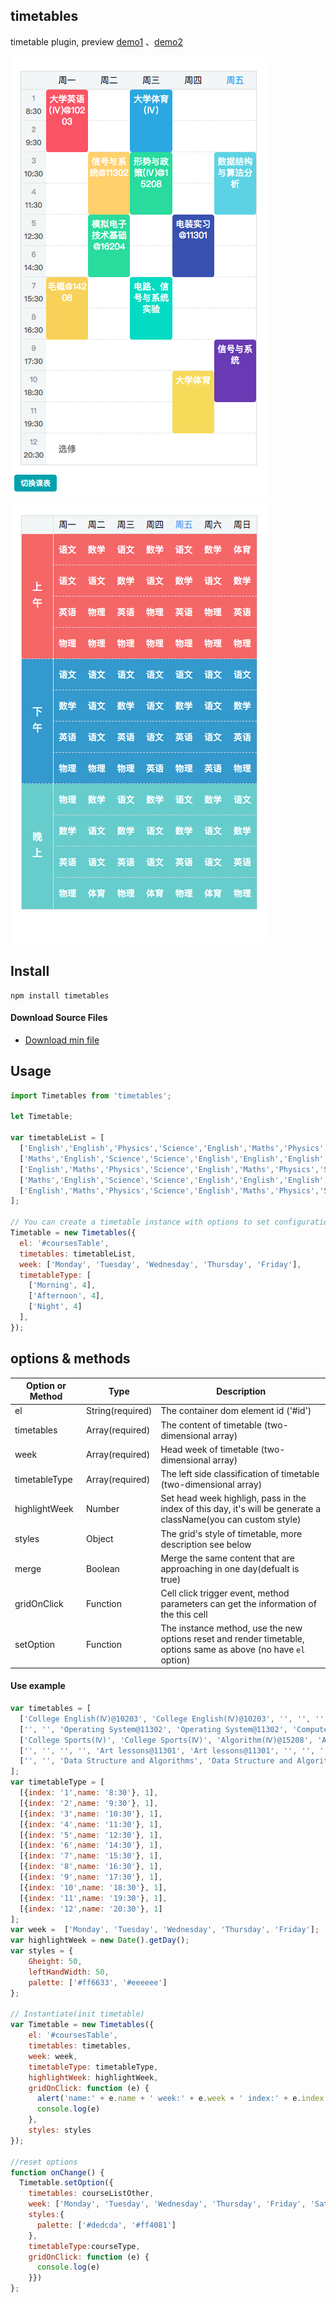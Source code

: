 ## timetables

timetable plugin, preview [demo1](http://preview.binlive.cn/Timetables/index.html "demo1") 、[demo2](http://preview.binlive.cn/Timetables/example.html "demo1")

![Timetables1](https://github.com/Hzy0913/hanlibrary/blob/master/Timetables1.png "Timetables1")![Timetables](https://github.com/Hzy0913/hanlibrary/blob/master/Timetables.png "Timetables")


## Install

```
npm install timetables
```
#### Download Source Files
- [Download min file](https://github.com/Hzy0913/Timetable/blob/master/exampel/Timetables.min.js "Download min file")

## Usage
```js
import Timetables from 'timetables';

let Timetable;

var timetableList = [
  ['English','English','Physics','Science','English','Maths','Physics','Science','Science','Maths','Physics','Science'],
  ['Maths','English','Science','Science','English','English','English','Science','Maths','English','English','History'],
  ['English','Maths','Physics','Science','English','Maths','Physics','Science','English','Maths','Physics','Science'],
  ['Maths','English','Science','Science','English','English','English','Physics','Maths','English','English','History'],
  ['English','Maths','Physics','Science','English','Maths','Physics','Science','English','Maths','Physics','Science'],
];

// You can create a timetable instance with options to set configuration.
Timetable = new Timetables({
  el: '#coursesTable',
  timetables: timetableList,
  week: ['Monday', 'Tuesday', 'Wednesday', 'Thursday', 'Friday'],
  timetableType: [
    ['Morning', 4],
    ['Afternoon', 4],
    ['Night', 4]
  ],
});
```
## options & methods

| Option or Method	  |  Type  | Description   |
| ------------ | ------------ | ------------ |
| el  | String(required)   | The container dom element id ('#id')  |
| timetables  | Array(required)   | The content of timetable (two-dimensional array)  |
| week  | Array(required)   | Head week of timetable (two-dimensional array)  |
| timetableType  | Array(required)   | The left side classification of timetable (two-dimensional array)   |
| highlightWeek  | Number  | Set head week highligh, pass in the index of this day, it's will be generate a className(you can custom style)  |
| styles  | Object   | The grid's style of timetable, more description see below   |
| merge  | Boolean   | Merge the same content that are approaching in one day(defualt is true)  |
| gridOnClick  | Function   |  Cell click trigger event, method parameters can get the information of the this cell  |
| setOption  | Function   | The instance method, use the new options reset and render timetable, options same as above (no have `el` option) |

#### Use example
```javascript
var timetables = [
  ['College English(Ⅳ)@10203', 'College English(Ⅳ)@10203', '', '', '', '', 'Physical@14208', 'Physical@14208', '', '', '', 'Elective course'],
  ['', '', 'Operating System@11302', 'Operating System@11302', 'Computer Principle @16204', 'Computer Principle @16204', '', '', '', '', '', ''],
  ['College Sports(Ⅳ)', 'College Sports(Ⅳ)', 'Algorithm(Ⅳ)@15208', 'Algorithm(Ⅳ)@15208', '', '', 'Operating System', 'Operating System', '', '', '', ''],
  ['', '', '', '', 'Art lessons@11301', 'Art lessons@11301', '', '', '', 'College Sports', 'College Sports', ''],
  ['', '', 'Data Structure and Algorithms', 'Data Structure and Algorithms', '', '', '', '', 'Computer Principle', 'Computer Principle', '', ''],
];
var timetableType = [
  [{index: '1',name: '8:30'}, 1],
  [{index: '2',name: '9:30'}, 1],
  [{index: '3',name: '10:30'}, 1],
  [{index: '4',name: '11:30'}, 1],
  [{index: '5',name: '12:30'}, 1],
  [{index: '6',name: '14:30'}, 1],
  [{index: '7',name: '15:30'}, 1],
  [{index: '8',name: '16:30'}, 1],
  [{index: '9',name: '17:30'}, 1],
  [{index: '10',name: '18:30'}, 1],
  [{index: '11',name: '19:30'}, 1],
  [{index: '12',name: '20:30'}, 1]
];
var week =  ['Monday', 'Tuesday', 'Wednesday', 'Thursday', 'Friday'];
var highlightWeek = new Date().getDay();
var styles = {
    Gheight: 50,
    leftHandWidth: 50,
    palette: ['#ff6633', '#eeeeee']
};

// Instantiate(init timetable)
var Timetable = new Timetables({
    el: '#coursesTable',
    timetables: timetables,
    week: week,
    timetableType: timetableType,
    highlightWeek: highlightWeek,
    gridOnClick: function (e) {
      alert('name:' + e.name + ' week:' + e.week + ' index:' + e.index + 'length: ' + e.length)
      console.log(e)
    },
    styles: styles
});

//reset options
function onChange() {
  Timetable.setOption({
    timetables: courseListOther,
    week: ['Monday', 'Tuesday', 'Wednesday', 'Thursday', 'Friday', 'Saturday', 'Saturday'],
    styles:{
      palette: ['#dedcda', '#ff4081']
    },
    timetableType:courseType,
    gridOnClick: function (e) {
      console.log(e)
    }})
};
```

